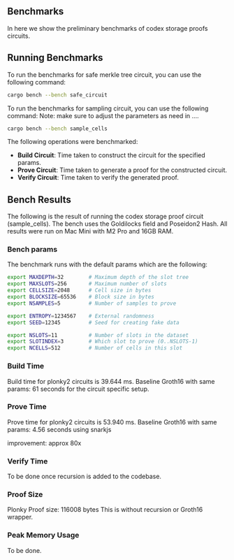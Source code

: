 ## Benchmarks

In here we show the preliminary benchmarks of codex storage proofs circuits.

## Running Benchmarks

To run the benchmarks for safe merkle tree circuit, you can use the following command:

```bash
cargo bench --bench safe_circuit
```

To run the benchmarks for sampling circuit, you can use the following command:
Note: make sure to adjust the parameters as need in ....

```bash
cargo bench --bench sample_cells
```

The following operations were benchmarked:

- **Build Circuit**: Time taken to construct the circuit for the specified params.
- **Prove Circuit**: Time taken to generate a proof for the constructed circuit.
- **Verify Circuit**: Time taken to verify the generated proof.

## Bench Results
The following is the result of running the codex storage proof circuit (sample_cells).
The bench uses the Goldilocks field and Poseidon2 Hash. All results were run on Mac Mini with M2 Pro and 16GB RAM. 

### Bench params
The benchmark runs with the default params which are the following:

```bash
export MAXDEPTH=32        # Maximum depth of the slot tree
export MAXSLOTS=256       # Maximum number of slots
export CELLSIZE=2048      # Cell size in bytes
export BLOCKSIZE=65536    # Block size in bytes
export NSAMPLES=5         # Number of samples to prove

export ENTROPY=1234567    # External randomness
export SEED=12345         # Seed for creating fake data

export NSLOTS=11          # Number of slots in the dataset
export SLOTINDEX=3        # Which slot to prove (0..NSLOTS-1)
export NCELLS=512         # Number of cells in this slot
```

### Build Time
Build time for plonky2 circuits is 39.644 ms.
Baseline Groth16 with same params: 61 seconds for the circuit specific setup.

### Prove Time
Prove time for plonky2 circuits is 53.940 ms.
Baseline Groth16 with same params: 4.56 seconds using snarkjs

improvement: approx 80x

### Verify Time
To be done once recursion is added to the codebase.

### Proof Size
Plonky Proof size: 116008 bytes
This is without recursion or Groth16 wrapper.

### Peak Memory Usage
To be done.
